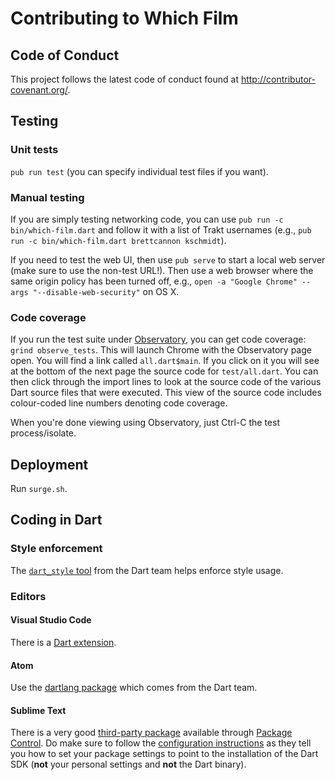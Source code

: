 # Contributing to Which Film
## Code of Conduct
This project follows the latest code of conduct found at
http://contributor-covenant.org/.

## Testing
### Unit tests
`pub run test` (you can specify individual test files if you want).

### Manual testing
If you are simply testing networking code, you can use
`pub run -c bin/which-film.dart` and follow it with a list of Trakt
usernames (e.g.,
`pub run -c bin/which-film.dart brettcannon kschmidt`).

If you need to test the web UI, then use `pub serve` to start a local
web server (make sure to use the non-test URL!).
Then use a web browser where the same origin policy has been turned
off, e.g., `open -a "Google Chrome" --args "--disable-web-security"`
on OS X.

### Code coverage
If you run the test suite under
[Observatory](https://dart-lang.github.io/observatory/), you can get
code coverage: `grind observe_tests`. This will launch Chrome
with the Observatory page open. You will find a link called
`all.dart$main`. If you click on it you will see at the bottom of the
next page the source code for `test/all.dart`. You can then click
through the import lines to look at the source code of the various
Dart source files that were executed. This view of the source code
includes colour-coded line numbers denoting code coverage.

When you're done viewing using Observatory, just Ctrl-C the test
process/isolate.


## Deployment
Run `surge.sh`.

## Coding in Dart
### Style enforcement
The [`dart_style` tool](https://pub.dartlang.org/packages/dart_style)
from the Dart team helps enforce style usage.

### Editors
#### Visual Studio Code
There is a
[Dart extension](https://marketplace.visualstudio.com/items?itemName=kevinplatel.dart).

#### Atom
Use the [dartlang package](https://atom.io/packages/dartlang) which
comes from the Dart team.

#### Sublime Text
There is a very good
[third-party package](https://packagecontrol.io/packages/Dart)
available through [Package Control](https://packagecontrol.io/). Do
make sure to follow the
[configuration instructions](https://github.com/guillermooo/dart-sublime-bundle/wiki/Installation%20and%20Basic%20Configuration)
as they tell you how to set your package settings to point to the
installation of the Dart SDK (**not** your personal settings and
**not** the Dart binary).

